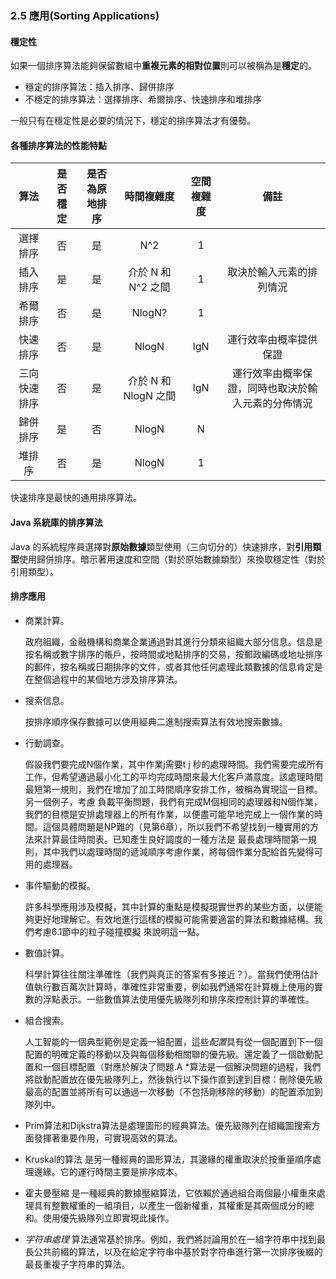 ### 2.5 應用(Sorting Applications)

#### 穩定性

如果一個排序算法能夠保留數組中**重複元素的相對位置**則可以被稱為是**穩定**的。

- 穩定的排序算法：插入排序、歸併排序
- 不穩定的排序算法：選擇排序、希爾排序、快速排序和堆排序

一般只有在穩定性是必要的情況下，穩定的排序算法才有優勢。

#### 各種排序算法的性能特點

| 算法 | 是否穩定 | 是否為原地排序 | 時間複雜度 | 空間複雜度 | 備註
| :----: | :----: | :----: | :----: | :----: | :----: |
| 選擇排序 | 否 | 是 | N^2 | 1 |
| 插入排序 | 是 | 是 | 介於 N 和 N^2 之間 | 1 | 取決於輸入元素的排列情況
| 希爾排序 | 否 | 是 | NlogN? | 1 |
| 快速排序 | 否 | 是 | NlogN | lgN | 運行效率由概率提供保證
| 三向快速排序 | 否 | 是 | 介於 N 和 NlogN 之間 | lgN | 運行效率由概率保證，同時也取決於輸入元素的分佈情況
| 歸併排序 | 是 | 否 | NlogN | N |
| 堆排序 | 否 | 是 | NlogN | 1 |

快速排序是最快的通用排序算法。

#### Java 系統庫的排序算法

Java 的系統程序員選擇對**原始數據**類型使用（三向切分的）快速排序，對**引用類型**使用歸併排序。暗示著用速度和空間（對於原始數據類型）來換取穩定性（對於引用類型）。

#### 排序應用

- 商業計算。

   政府組織，金融機構和商業企業通過對其進行分類來組織大部分信息。信息是按名稱或數字排序的帳戶，按時間或地點排序的交易，按郵政編碼或地址排序的郵件，按名稱或日期排序的文件，或者其他任何處理此類數據的信息肯定是在整個過程中的某個地方涉及排序算法。

- 搜索信息。

   按排序順序保存數據可以使用經典二進制搜索算法有效地搜索數據。

- 行動調查。

   假設我們要完成N個作業，其中作業j需要t j 秒的處理時間。我們需要完成所有工作，但希望通過最小化工的平均完成時間來最大化客戶滿意度。該處理時間最短第一規則，我們在增加了加工時間順序安排工作，被稱為實現這一目標。另一個例子，考慮 負載平衡問題，我們有完成M個相同的處理器和N個作業，我們的目標是安排處理器上的所有作業，以便盡可能早地完成上一個作業的時間。這個具體問題是NP難的（見第6章），所以我們不希望找到一種實用的方法來計算最佳時間表。已知產生良好調度的一種方法是 最長處理時間第一規則，其中我們以處理時間的遞減順序考慮作業，將每個作業分配給首先變得可用的處理器。

- 事件驅動的模擬。

   許多科學應用涉及模擬，其中計算的重點是模擬現實世界的某些方面，以便能夠更好地理解它。有效地進行這樣的模擬可能需要適當的算法和數據結構。我們考慮6.1節中的粒子碰撞模擬 來說明這一點。

- 數值計算。

   科學計算往往關注準確性（我們與真正的答案有多接近？）。當我們使用估計值執行數百萬次計算時，準確性非常重要，例如我們通常在計算機上使用的實數的浮點表示。一些數值算法使用優先級隊列和排序來控制計算的準確性。

- 組合搜索。

   人工智能的一個典型範例是定義一組配置，這些*配置*具有從一個配置到下一個配置的明確定義的移動以及與每個移動相關聯的優先級。還定義了一個啟動配置和一個目標配置（對應於解決了問題.A *算法是一個解決問題的過程，我們將啟動配置放在優先級隊列上，然後執行以下操作直到達到目標：刪除優先級最高的配置並將所有可以通過一次移動（不包括剛移除的移動）的配置添加到隊列中。

- Prim算法和Dijkstra算法是處理圖形的經典算法。優先級隊列在組織圖搜索方面發揮著重要作用，可實現高效的算法。

- Kruskal的算法 是另一種經典的圖形算法，其邊緣的權重取決於按重量順序處理邊緣。它的運行時間主要是排序成本。

- 霍夫曼壓縮 是一種經典的數據壓縮算法，它依賴於通過組合兩個最小權重來處理具有整數權重的一組項目，以產生一個新權重，其權重是其兩個成分的總和。使用優先級隊列立即實現此操作。

- *字符串處理* 算法通常基於排序。例如，我們將討論用於在一組字符串中找到最長公共前綴的算法，以及在給定字符串中基於對字符串進行第一次排序後綴的最長重複子字符串的算法。